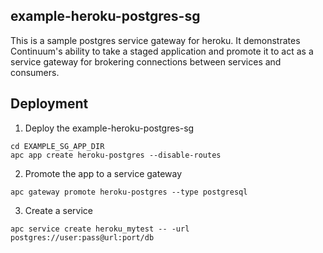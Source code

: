 ## example-heroku-postgres-sg

This is a sample postgres service gateway for heroku. It demonstrates Continuum's ability to take a staged application and promote it to act as a service gateway for brokering connections between services and consumers.

## Deployment

1) Deploy the example-heroku-postgres-sg
```console
cd EXAMPLE_SG_APP_DIR
apc app create heroku-postgres --disable-routes
```

2) Promote the app to a service gateway
```console
apc gateway promote heroku-postgres --type postgresql
```

3) Create a service
``` console
apc service create heroku_mytest -- -url postgres://user:pass@url:port/db
```
